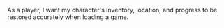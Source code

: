 As a player, I want my character's inventory, location, and progress to be restored accurately when loading a game.
